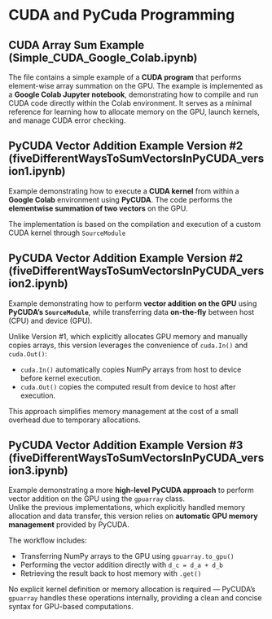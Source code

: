 # CUDA and PyCuda Programming

## CUDA Array Sum Example (Simple_CUDA_Google_Colab.ipynb)

The file contains a simple example of a **CUDA program** that performs element-wise array summation on the GPU. The example is implemented as a **Google Colab Jupyter notebook**, demonstrating how to compile and run CUDA code directly within the Colab environment. It serves as a minimal reference for learning how to allocate memory on the GPU, launch kernels, and manage CUDA error checking.

## PyCUDA Vector Addition Example Version #2 (fiveDifferentWaysToSumVectorsInPyCUDA_version1.ipynb)

Example demonstrating how to execute a **CUDA kernel** from within a **Google Colab** environment using **PyCUDA**. The code performs the **elementwise summation of two vectors** on the GPU.

The implementation is based on the compilation and execution of a custom CUDA kernel through `SourceModule`

## PyCUDA Vector Addition Example Version #2 (fiveDifferentWaysToSumVectorsInPyCUDA_version2.ipynb)

Example demonstrating how to perform **vector addition on the GPU** using **PyCUDA’s `SourceModule`**, while transferring data **on-the-fly** between host (CPU) and device (GPU).

Unlike Version #1, which explicitly allocates GPU memory and manually copies arrays, this version leverages the convenience of `cuda.In()` and `cuda.Out()`:
- `cuda.In()` automatically copies NumPy arrays from host to device before kernel execution.  
- `cuda.Out()` copies the computed result from device to host after execution.  

This approach simplifies memory management at the cost of a small overhead due to temporary allocations.  

## PyCUDA Vector Addition Example Version #3 (fiveDifferentWaysToSumVectorsInPyCUDA_version3.ipynb)

Example demonstrating a more **high-level PyCUDA approach** to perform vector addition on the GPU using the `gpuarray` class.  
Unlike the previous implementations, which explicitly handled memory allocation and data transfer, this version relies on **automatic GPU memory management** provided by PyCUDA.

The workflow includes:
- Transferring NumPy arrays to the GPU using `gpuarray.to_gpu()`
- Performing the vector addition directly with `d_c = d_a + d_b`
- Retrieving the result back to host memory with `.get()`

No explicit kernel definition or memory allocation is required — PyCUDA’s `gpuarray` handles these operations internally, providing a clean and concise syntax for GPU-based computations.

